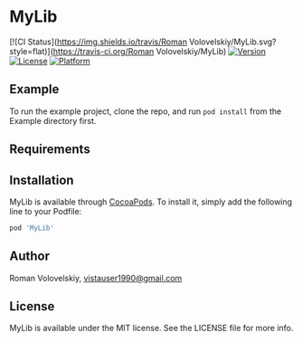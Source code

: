 # MyLib

[![CI Status](https://img.shields.io/travis/Roman Volovelskiy/MyLib.svg?style=flat)](https://travis-ci.org/Roman Volovelskiy/MyLib)
[![Version](https://img.shields.io/cocoapods/v/MyLib.svg?style=flat)](https://cocoapods.org/pods/MyLib)
[![License](https://img.shields.io/cocoapods/l/MyLib.svg?style=flat)](https://cocoapods.org/pods/MyLib)
[![Platform](https://img.shields.io/cocoapods/p/MyLib.svg?style=flat)](https://cocoapods.org/pods/MyLib)

## Example

To run the example project, clone the repo, and run `pod install` from the Example directory first.

## Requirements

## Installation

MyLib is available through [CocoaPods](https://cocoapods.org). To install
it, simply add the following line to your Podfile:

```ruby
pod 'MyLib'
```

## Author

Roman Volovelskiy, vistauser1990@gmail.com

## License

MyLib is available under the MIT license. See the LICENSE file for more info.
